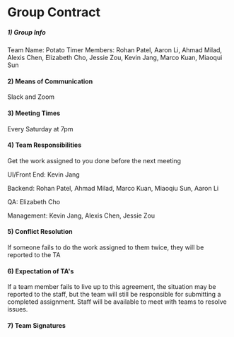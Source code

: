 # __Group Contract__

##### 1) Group Info
Team Name: Potato Timer
Members: 
Rohan Patel, Aaron Li, Ahmad Milad, Alexis Chen, Elizabeth Cho, Jessie Zou, Kevin Jang, Marco Kuan, Miaoqui Sun
#### 2) Means of Communication
Slack and Zoom
#### 3) Meeting Times
Every Saturday at 7pm
#### 4) Team Responsibilities
Get the work assigned to you done before the next meeting

UI/Front End: Kevin Jang

Backend: Rohan Patel, Ahmad Milad, Marco Kuan, Miaoqiu Sun, Aaron Li

QA: Elizabeth Cho

Management: Kevin Jang, Alexis Chen, Jessie Zou

#### 5) Conflict Resolution
If someone fails to do the work assigned to them twice, they will be reported to the TA
#### 6) Expectation of TA's
If a team member fails to live up to this agreement, the situation may be reported to the staff, but the team will still be responsible for submitting a completed assignment. Staff will be available to meet with teams to resolve issues.
#### 7) Team Signatures